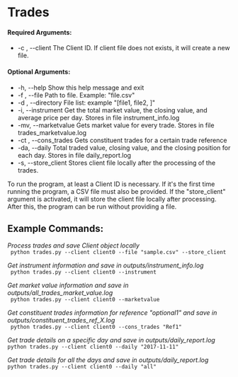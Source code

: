 # Trades


#### Required Arguments:
  - -c , --client         The Client ID. If client file does not exists, it will create a new file.
  
#### Optional Arguments:
  - -h, --help            Show this help message and exit
  - -f , --file           Path to file. Example: "file.csv"
  - -d , --directory      File list: example "[file1, file2, ]"
  - -i, --instrument      Get the total market value, the closing value, and average price per day. Stores in file instrument_info.log
  - -mv, --marketvalue    Gets market value for every trade. Stores in file trades_marketvalue.log
  - -ct , --cons_trades   Gets constituent trades for a certain trade reference
  - -da, --daily          Total traded value, closing value, and the closing position for each day. Stores in file daily_report.log
  - -s, --store_client    Stores client file locally after the processing of the trades.


To run the program, at least a Client ID is necessary. If it's the first time running the program, a CSV file must also be provided. If the "store_client" argument is activated, it will store the client file locally after processing. After this, the program can be run without providing a file.

## Example Commands:
*Process trades and save Client object locally* <br />
``` python trades.py --client client0 --file "sample.csv" --store_client```
  
*Get instrument information and save in outputs/instrument_info.log* <br />
``` python trades.py --client client0 --instrument```
    
*Get market value information and save in outputs/all_trades_market_value.log* <br />
``` python trades.py --client client0 --marketvalue```
    
*Get constituent trades information for reference "optional1" and save in outputs/constituent_trades_ref_X.log* <br />
``` python trades.py --client client0 --cons_trades "Ref1"```
    
*Get trade details on a specific day and save in outputs/daily_report.log* <br />
```python trades.py --client client0 --daily "2017-11-11"```
 
*Get trade details for all the days and save in outputs/daily_report.log* <br />
```python trades.py --client client0 --daily "all"```

